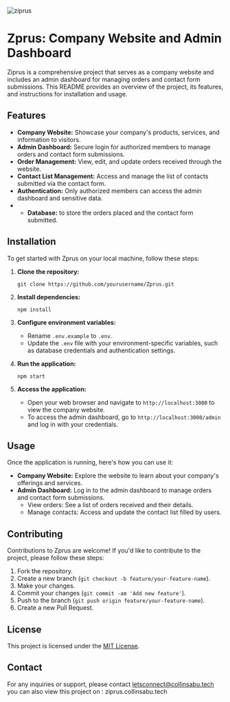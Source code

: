 ![ziprus](https://github.com/collinsabu/ziprus/assets/64439462/299074bc-168f-46af-90be-21f1216f830e)
# Zprus: Company Website and Admin Dashboard

Ziprus is a comprehensive project that serves as a company website and includes an admin dashboard for managing orders and contact form submissions. This README provides an overview of the project, its features, and instructions for installation and usage.

## Features

- **Company Website:** Showcase your company's products, services, and information to visitors.
- **Admin Dashboard:** Secure login for authorized members to manage orders and contact form submissions.
- **Order Management:** View, edit, and update orders received through the website.
- **Contact List Management:** Access and manage the list of contacts submitted via the contact form.
- **Authentication:** Only authorized members can access the admin dashboard and sensitive data.
- - **Database:** to store the orders placed and the contact form submitted.

## Installation

To get started with Zprus on your local machine, follow these steps:

1. **Clone the repository:**
    ```
    git clone https://github.com/yourusername/Zprus.git
    ```

2. **Install dependencies:**
    ```
    npm install
    ```

3. **Configure environment variables:**
    - Rename `.env.example` to `.env`.
    - Update the `.env` file with your environment-specific variables, such as database credentials and authentication settings.

4. **Run the application:**
    ```
    npm start
    ```

5. **Access the application:**
    - Open your web browser and navigate to `http://localhost:3000` to view the company website.
    - To access the admin dashboard, go to `http://localhost:3000/admin` and log in with your credentials.

## Usage

Once the application is running, here's how you can use it:

- **Company Website:** Explore the website to learn about your company's offerings and services.
- **Admin Dashboard:** Log in to the admin dashboard to manage orders and contact form submissions.
    - View orders: See a list of orders received and their details.
    - Manage contacts: Access and update the contact list filled by users.

## Contributing

Contributions to Zprus are welcome! If you'd like to contribute to the project, please follow these steps:

1. Fork the repository.
2. Create a new branch (`git checkout -b feature/your-feature-name`).
3. Make your changes.
4. Commit your changes (`git commit -am 'Add new feature'`).
5. Push to the branch (`git push origin feature/your-feature-name`).
6. Create a new Pull Request.

## License

This project is licensed under the [MIT License](LICENSE).

## Contact

For any inquiries or support, please contact letsconnect@collinsabu.tech
you can also view this project on : ziprus.collinsabu.tech
